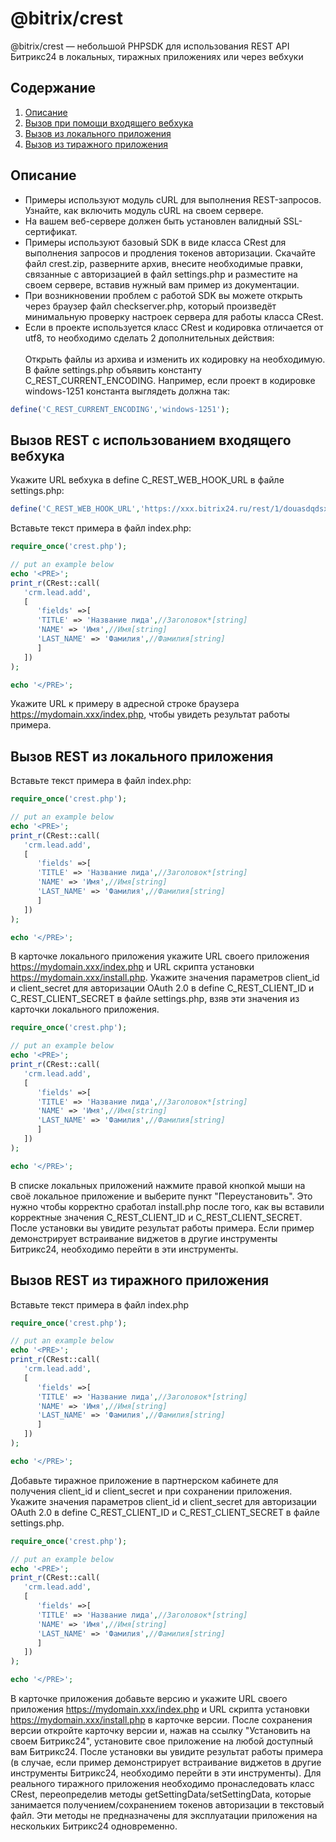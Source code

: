 # @bitrix/crest 
@bitrix/crest — небольшой PHPSDK для использования REST API Битрикс24 в локальных, 
тиражных приложениях или через вебхуки

## Содержание
1. [Описание](#introduction)
2. [Вызов при помощи входящего вебхука](#webhook)
3. [Вызов из локального приложения](#local)
4. [Вызов из тиражного приложения](#public)


<h2 id="introduction">Описание</h2>

<ul>
<li>Примеры используют модуль cURL для выполнения REST-запросов. Узнайте, как включить модуль cURL на своем сервере.
<li>На вашем веб-сервере должен быть установлен валидный SSL-сертификат.
<li>Примеры используют базовый SDK в виде класса CRest для выполнения запросов и продления токенов авторизации. Скачайте файл crest.zip, разверните архив, внесите необходимые правки, связанные с авторизацией в файл settings.php и разместите на своем сервере, вставив нужный вам пример из документации.
<li>При возникновении проблем с работой SDK вы можете открыть через браузер файл checkserver.php, который произведёт минимальную проверку настроек сервера для работы класса CRest.
<li>Если в проекте используется класс CRest и кодировка отличается от utf8, то необходимо сделать 2 дополнительных действия:
<br/><br/>Открыть файлы из архива и изменить их кодировку на необходимую.
<br/>В файле settings.php объявить константу C_REST_CURRENT_ENCODING. Например, если проект в кодировке windows-1251 константа выглядеть должна так:</li></ul>
   
```php
define('C_REST_CURRENT_ENCODING','windows-1251');
```

<h2 id="webhook">Вызов REST с использованием входящего вебхука</h2>

Укажите URL вебхука в define C_REST_WEB_HOOK_URL в файле settings.php:

```php
define('C_REST_WEB_HOOK_URL','https://xxx.bitrix24.ru/rest/1/douasdqdsxSWgc3mgc1/');
```

Вставьте текст примера в файл index.php:

```php
require_once('crest.php');

// put an example below
echo '<PRE>';
print_r(CRest::call(
   'crm.lead.add',
   [
      'fields' =>[
      'TITLE' => 'Название лида',//Заголовок*[string]
      'NAME' => 'Имя',//Имя[string]
      'LAST_NAME' => 'Фамилия',//Фамилия[string]
      ]
   ])
);

echo '</PRE>';
```

Укажите URL к примеру в адресной строке браузера https://mydomain.xxx/index.php, чтобы увидеть результат работы примера.


<h2 id="local">Вызов REST из локального приложения</h2>

Вставьте текст примера в файл index.php:

```php
require_once('crest.php');

// put an example below
echo '<PRE>';
print_r(CRest::call(
   'crm.lead.add',
   [
      'fields' =>[
      'TITLE' => 'Название лида',//Заголовок*[string]
      'NAME' => 'Имя',//Имя[string]
      'LAST_NAME' => 'Фамилия',//Фамилия[string]
      ]
   ])
);

echo '</PRE>';
```

В карточке локального приложения укажите URL своего приложения https://mydomain.xxx/index.php и URL скрипта установки https://mydomain.xxx/install.php.
Укажите значения параметров client_id и client_secret для авторизации OAuth 2.0 в define C_REST_CLIENT_ID и C_REST_CLIENT_SECRET в файле settings.php, взяв эти значения из карточки локального приложения.

```php
require_once('crest.php');

// put an example below
echo '<PRE>';
print_r(CRest::call(
   'crm.lead.add',
   [
      'fields' =>[
      'TITLE' => 'Название лида',//Заголовок*[string]
      'NAME' => 'Имя',//Имя[string]
      'LAST_NAME' => 'Фамилия',//Фамилия[string]
      ]
   ])
);

echo '</PRE>';
```

В списке локальных приложений нажмите правой кнопкой мыши на своё локальное приложение и выберите пункт "Переустановить". Это нужно чтобы корректно сработал install.php после того, как вы вставили корректные значения C_REST_CLIENT_ID и C_REST_CLIENT_SECRET.
После установки вы увидите результат работы примера. Если пример демонстрирует встраивание виджетов в другие инструменты Битрикс24, необходимо перейти в эти инструменты.


<h2 id="public">Вызов REST из тиражного приложения</h2>

Вставьте текст примера в файл index.php

```php
require_once('crest.php');

// put an example below
echo '<PRE>';
print_r(CRest::call(
   'crm.lead.add',
   [
      'fields' =>[
      'TITLE' => 'Название лида',//Заголовок*[string]
      'NAME' => 'Имя',//Имя[string]
      'LAST_NAME' => 'Фамилия',//Фамилия[string]
      ]
   ])
);

echo '</PRE>';
```

Добавьте тиражное приложение в партнерском кабинете для получения client_id и client_secret и при сохранении приложения.
Укажите значения параметров client_id и client_secret для авторизации OAuth 2.0 в define C_REST_CLIENT_ID и C_REST_CLIENT_SECRET в файле settings.php.

```php
require_once('crest.php');

// put an example below
echo '<PRE>';
print_r(CRest::call(
   'crm.lead.add',
   [
      'fields' =>[
      'TITLE' => 'Название лида',//Заголовок*[string]
      'NAME' => 'Имя',//Имя[string]
      'LAST_NAME' => 'Фамилия',//Фамилия[string]
      ]
   ])
);

echo '</PRE>';
```

В карточке приложения добавьте версию и укажите URL своего приложения https://mydomain.xxx/index.php и URL скрипта установки https://mydomain.xxx/install.php в карточке версии.
После сохранения версии откройте карточку версии и, нажав на ссылку "Установить на своем Битрикс24", установите свое приложение на любой доступный вам Битрикс24.
После установки вы увидите результат работы примера (в случае, если пример демонстрирует встраивание виджетов в другие инструменты Битрикс24, необходимо перейти в эти инструменты).
Для реального тиражного приложения необходимо пронаследовать класс CRest, переопределив методы getSettingData/setSettingData, которые занимается получением/сохранением токенов авторизации в текстовый файл. Эти методы не предназначены для эксплуатации приложения на нескольких Битрикс24 одновременно.
